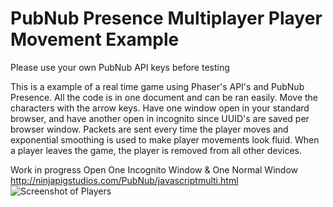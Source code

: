 # PubNub Presence Multiplayer Player Movement Example

Please use your own PubNub API keys before testing

This is a example of a real time game using Phaser's API's and PubNub Presence. All the code is in one document and can be ran easily.  Move the characters with the arrow keys. Have one window open in your standard browser, and have another open in incognito since UUID's are saved per browser window.  Packets are sent every time the player moves and exponential smoothing is used to make player movements look fluid. When a player leaves the game, the player is removed from all other devices.

Work in progress
Open One Incognito Window & One Normal Window
http://ninjapigstudios.com/PubNub/javascriptmulti.html
![Screenshot of Players](http://i.imgur.com/inQNkx4.png)
